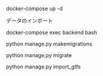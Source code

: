 
docker-compose up -d


データのインポート

docker-compose exec backend bash

python manage.py makemigrations

python manage.py migrate

python manage.py import_gtfs
